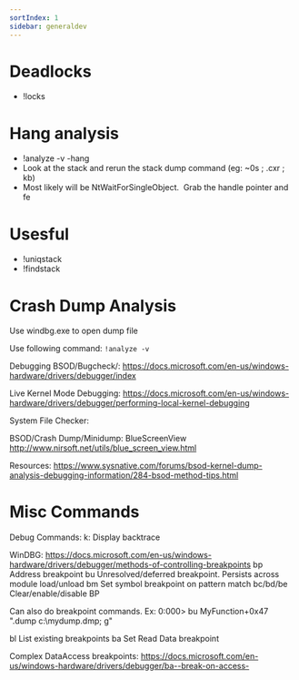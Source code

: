```yaml
---
sortIndex: 1
sidebar: generaldev
---
```


# Deadlocks

- !locks

# Hang analysis

- !analyze -v -hang
- Look at the stack and rerun the stack dump command (eg: ~0s ; .cxr ; kb)
- Most likely will be NtWaitForSingleObject.  Grab the handle pointer and fe

# Usesful

- !uniqstack 
- !findstack

# Crash Dump Analysis

Use windbg.exe to open dump file

Use following command:
`!analyze -v`

Debugging BSOD/Bugcheck/:
<https://docs.microsoft.com/en-us/windows-hardware/drivers/debugger/index>

Live Kernel Mode Debugging:
<https://docs.microsoft.com/en-us/windows-hardware/drivers/debugger/performing-local-kernel-debugging>

System File Checker:

BSOD/Crash Dump/Minidump:
BlueScreenView  <http://www.nirsoft.net/utils/blue_screen_view.html>

Resources:
<https://www.sysnative.com/forums/bsod-kernel-dump-analysis-debugging-information/284-bsod-method-tips.html>

# Misc Commands

Debug Commands:
k: Display backtrace

WinDBG:
https://docs.microsoft.com/en-us/windows-hardware/drivers/debugger/methods-of-controlling-breakpoints
bp 	Address breakpoint
bu 	Unresolved/deferred breakpoint. Persists across module load/unload
bm	Set symbol breakpoint on pattern match
bc/bd/be	Clear/enable/disable BP

Can also do breakpoint commands. Ex:
0:000> bu MyFunction+0x47 ".dump c:\mydump.dmp; g"


bl	List existing breakpoints
ba	Set Read Data breakpoint


Complex DataAccess breakpoints:
https://docs.microsoft.com/en-us/windows-hardware/drivers/debugger/ba--break-on-access-
